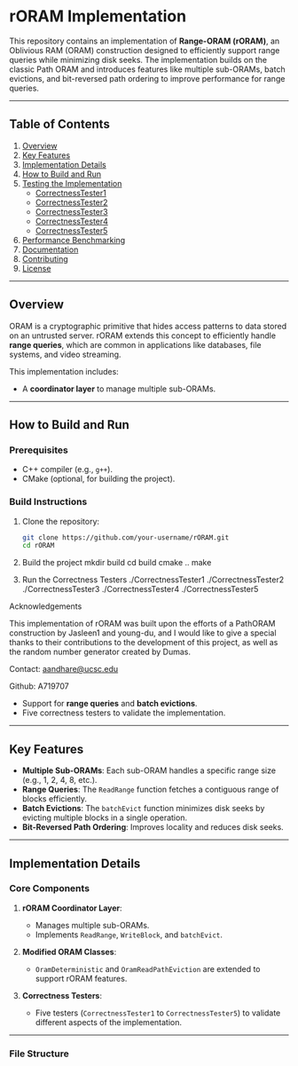 # rORAM Implementation

This repository contains an implementation of **Range-ORAM (rORAM)**, an Oblivious RAM (ORAM) construction designed to efficiently support range queries while minimizing disk seeks. The implementation builds on the classic Path ORAM and introduces features like multiple sub-ORAMs, batch evictions, and bit-reversed path ordering to improve performance for range queries.

---

## Table of Contents
1. [Overview](#overview)
2. [Key Features](#key-features)
3. [Implementation Details](#implementation-details)
4. [How to Build and Run](#how-to-build-and-run)
5. [Testing the Implementation](#testing-the-implementation)
   - [CorrectnessTester1](#correctnesstester1)
   - [CorrectnessTester2](#correctnesstester2)
   - [CorrectnessTester3](#correctnesstester3)
   - [CorrectnessTester4](#correctnesstester4)
   - [CorrectnessTester5](#correctnesstester5)
6. [Performance Benchmarking](#performance-benchmarking)
7. [Documentation](#documentation)
8. [Contributing](#contributing)
9. [License](#license)

---

## Overview
ORAM is a cryptographic primitive that hides access patterns to data stored on an untrusted server. rORAM extends this concept to efficiently handle **range queries**, which are common in applications like databases, file systems, and video streaming.

This implementation includes:
- A **coordinator layer** to manage multiple sub-ORAMs.


---

## How to Build and Run
### Prerequisites
- C++ compiler (e.g., `g++`).
- CMake (optional, for building the project).

### Build Instructions
1. Clone the repository:
   ```bash
   git clone https://github.com/your-username/rORAM.git
   cd rORAM

2. Build the project
mkdir build
cd build
cmake ..
make

3. Run the Correctness Testers
./CorrectnessTester1
./CorrectnessTester2
./CorrectnessTester3
./CorrectnessTester4
./CorrectnessTester5

Acknowledgements

This implementation of rORAM was built upon the efforts of a PathORAM construction by Jasleen1 and young-du, and I would like to give a special thanks to their contributions to the development of this project, as well as the random number generator created by Dumas. 

Contact: aandhare@ucsc.edu

Github: A719707









- Support for **range queries** and **batch evictions**.
- Five correctness testers to validate the implementation.

---

## Key Features
- **Multiple Sub-ORAMs**: Each sub-ORAM handles a specific range size (e.g., 1, 2, 4, 8, etc.).
- **Range Queries**: The `ReadRange` function fetches a contiguous range of blocks efficiently.
- **Batch Evictions**: The `batchEvict` function minimizes disk seeks by evicting multiple blocks in a single operation.
- **Bit-Reversed Path Ordering**: Improves locality and reduces disk seeks.

---

## Implementation Details
### Core Components
1. **rORAM Coordinator Layer**:
   - Manages multiple sub-ORAMs.
   - Implements `ReadRange`, `WriteBlock`, and `batchEvict`.

2. **Modified ORAM Classes**:
   - `OramDeterministic` and `OramReadPathEviction` are extended to support rORAM features.

3. **Correctness Testers**:
   - Five testers (`CorrectnessTester1` to `CorrectnessTester5`) to validate different aspects of the implementation.

---

### File Structure
